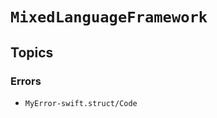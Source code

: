 # ``MixedLanguageFramework``

## Topics

### Errors

- ``MyError-swift.struct/Code``

<!-- Copyright (c) 2022 Apple Inc and the Swift Project authors. All Rights Reserved. -->
